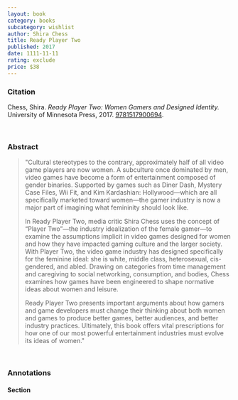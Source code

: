```yaml
---
layout: book
category: books
subcategory: wishlist
author: Shira Chess
title: Ready Player Two
published: 2017
date: 1111-11-11
rating: exclude
price: $38
---
```


### Citation

Chess, Shira. *Ready Player Two: Women Gamers and Designed Identity.* University of Minnesota Press, 2017. [9781517900694](https://www.upress.umn.edu/book-division/books/ready-player-two).

<br>

### Abstract

> "Cultural stereotypes to the contrary, approximately half of all video game players are now women. A subculture once dominated by men, video games have become a form of entertainment composed of gender binaries. Supported by games such as Diner Dash, Mystery Case Files, Wii Fit, and Kim Kardashian: Hollywood—which are all specifically marketed toward women—the gamer industry is now a major part of imagining what femininity should look like.
>
> In Ready Player Two, media critic Shira Chess uses the concept of “Player Two”—the industry idealization of the female gamer—to examine the assumptions implicit in video games designed for women and how they have impacted gaming culture and the larger society. With Player Two, the video game industry has designed specifically for the feminine ideal: she is white, middle class, heterosexual, cis-gendered, and abled. Drawing on categories from time management and caregiving to social networking, consumption, and bodies, Chess examines how games have been engineered to shape normative ideas about women and leisure.
>
> Ready Player Two presents important arguments about how gamers and game developers must change their thinking about both women and games to produce better games, better audiences, and better industry practices. Ultimately, this book offers vital prescriptions for how one of our most powerful entertainment industries must evolve its ideas of women."

<br>

### Annotations

#### Section

<br>
